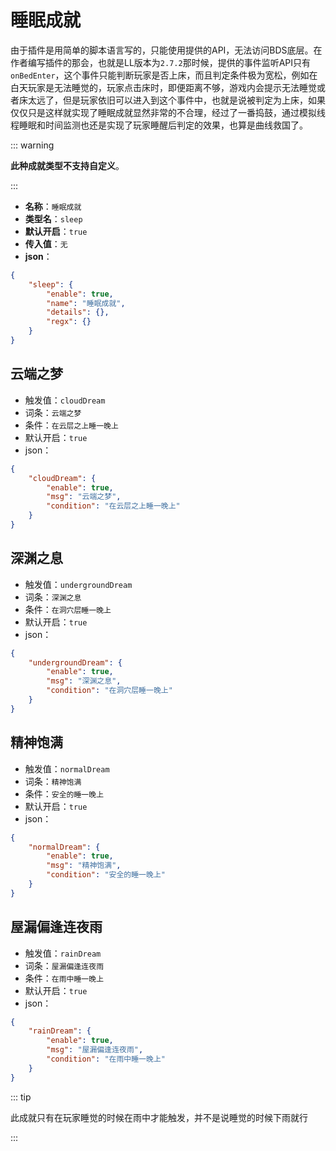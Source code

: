 # 睡眠成就

由于插件是用简单的脚本语言写的，只能使用提供的API，无法访问BDS底层。在作者编写插件的那会，也就是LL版本为`2.7.2`那时候，提供的事件监听API只有`onBedEnter`，这个事件只能判断玩家是否上床，而且判定条件极为宽松，例如在白天玩家是无法睡觉的，玩家点击床时，即便距离不够，游戏内会提示无法睡觉或者床太远了，但是玩家依旧可以进入到这个事件中，也就是说被判定为上床，如果仅仅只是这样就实现了睡眠成就显然非常的不合理，经过了一番捣鼓，通过模拟线程睡眠和时间监测也还是实现了玩家睡醒后判定的效果，也算是曲线救国了。



::: warning

**此种成就类型不支持自定义**。

:::



- **名称**：`睡眠成就`
- **类型名**：`sleep`
- **默认开启**：`true`
- **传入值**：`无`
- **json**：

```json
{
	"sleep": {
		"enable": true,
		"name": "睡眠成就",
		"details": {},
		"regx": {}
	}
}
```




## 云端之梦

- 触发值：`cloudDream`
- 词条：`云端之梦`
- 条件：`在云层之上睡一晚上`
- 默认开启：`true`
- json：

```json
{
	"cloudDream": {
		"enable": true,
		"msg": "云端之梦",
		"condition": "在云层之上睡一晚上"
	}
}
```



## 深渊之息

- 触发值：`undergroundDream`
- 词条：`深渊之息`
- 条件：`在洞穴层睡一晚上`
- 默认开启：`true`
- json：

```json
{
	"undergroundDream": {
		"enable": true,
		"msg": "深渊之息",
		"condition": "在洞穴层睡一晚上"
	}
}
```



## 精神饱满

- 触发值：`normalDream`
- 词条：`精神饱满`
- 条件：`安全的睡一晚上`
- 默认开启：`true`
- json：

```json
{
	"normalDream": {
		"enable": true,
		"msg": "精神饱满",
		"condition": "安全的睡一晚上"
	}
}
```



## 屋漏偏逢连夜雨

- 触发值：`rainDream`
- 词条：`屋漏偏逢连夜雨`
- 条件：`在雨中睡一晚上`
- 默认开启：`true`
- json：

```json
{
	"rainDream": {
		"enable": true,
		"msg": "屋漏偏逢连夜雨",
		"condition": "在雨中睡一晚上"
	}
}
```

::: tip

此成就只有在玩家睡觉的时候在雨中才能触发，并不是说睡觉的时候下雨就行

:::

